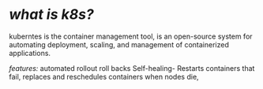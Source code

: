 # *what is k8s?* 
kuberntes is the container management tool, 
is an open-source system for automating deployment, scaling, and management of containerized applications.

*features:* 
    automated rollout roll backs
    Self-healing- Restarts containers that fail, replaces and reschedules containers when nodes die, 
   
   
